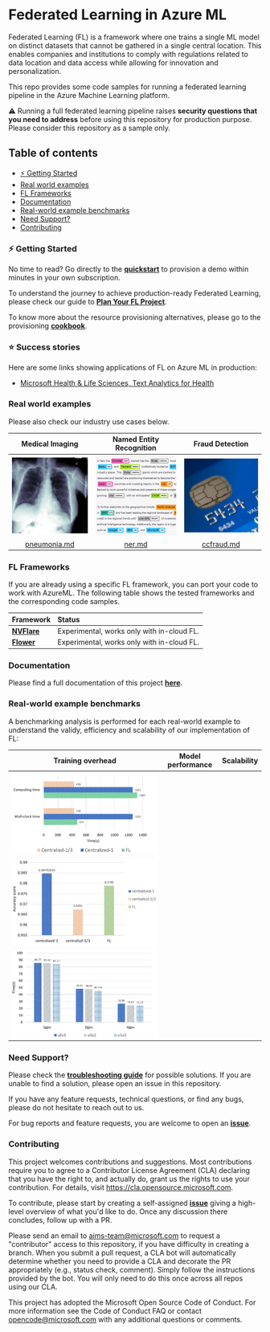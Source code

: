 # Federated Learning in Azure ML

Federated Learning (FL) is a framework where one trains a single ML model on distinct datasets that cannot be gathered in a single central location. This enables companies and institutions to comply with regulations related to data location and data access while allowing for innovation and personalization.

This repo provides some code samples for running a federated learning pipeline in the Azure Machine Learning platform.

:warning: Running a full federated learning pipeline raises **security questions that you need to address** before using this repository for production purpose. Please consider this repository as a sample only.

## Table of contents

- [:zap: Getting Started](#zap-getting-started)
- [Real world examples](#real-world-examples)
- [FL Frameworks](#fl-frameworks)
- [Documentation](#documentation)
- [Real-world example benchmarks](#real-world-example-benchmarks)
- [Need Support?](#need-support)
- [Contributing](#contributing)

### :zap: Getting Started

No time to read? Go directly to the [**quickstart**](./docs/quickstart.md) to provision a demo within minutes in your own subscription.

To understand the journey to achieve production-ready Federated Learning, please check our guide to [**Plan Your FL Project**](./docs/concepts/plan-your-fl-project.md).

To know more about the resource provisioning alternatives, please go to the provisioning [**cookbook**](./docs/provisioning/README.md).

### :star: Success stories

Here are some links showing applications of FL on Azure ML in production:

- [Microsoft Health & Life Sciences, Text Analytics for Health](https://customers.microsoft.com/en-us/story/1587521717158304168-microsoft-partner-professional-services-azure)

### Real world examples

Please also check our industry use cases below.

| Medical Imaging | Named Entity Recognition | Fraud Detection |
| :-: | :-: | :-: |
| [![medical imaging icon](./docs/pics/industry-medical-imaging.png)](./docs/real-world-examples/pneumonia.md) | [![ner icon](./docs/pics/industry-ner.png)](./docs/real-world-examples/ner.md) | [![credit card icon](./docs/pics/industry-fraud-detection.png)](./docs/real-world-examples/ccfraud.md) |
| [pneumonia.md](./docs/real-world-examples/pneumonia.md) | [ner.md](./docs/real-world-examples/ner.md) | [ccfraud.md](./docs/real-world-examples/ccfraud.md) |

### FL Frameworks

If you are already using a specific FL framework, you can port your code to work with AzureML. The following table shows the tested frameworks and the corresponding code samples.

| Framework | Status |
| :-- | :-- |
| [**NVFlare**](./docs/frameworks/nvflare.md) | Experimental, works only with in-cloud FL. |
| [**Flower**](./docs/frameworks/flower.md) | Experimental, works only with in-cloud FL. |

### Documentation

Please find a full documentation of this project [**here**](docs/README.md).

### Real-world example benchmarks

A benchmarking analysis is performed for each real-world example to understand the validy, efficiency and scalability of our implementation of FL:

|  Training overhead  | Model performance  | Scalability |
|:-------------------:|:------------------:|:-----------:|
| [![overhead icon](./docs/pics/pneumonia_time.jpg)](./docs/concepts/benchmarking.md/#21-training-overhead)
| [![performance icon](./docs/pics/pneumonia_acc.jpg)](./docs/concepts/benchmarking.md/#22-model-performance)
| [![scala icon](./docs/pics/pneumonia_ddp.jpg)](./docs/concepts/benchmarking.md/#23-scalability-with-training)


### Need Support?

Please check the [**troubleshooting guide**](./docs/troubleshoot.md) for possible solutions. If you are unable to find a solution, please open an issue in this repository.

If you have any feature requests, technical questions, or find any bugs, please do not hesitate to reach out to us.

For bug reports and feature requests, you are welcome to open an [**issue**](https://github.com/Azure-Samples/azure-ml-federated-learning/issues).

### Contributing

This project welcomes contributions and suggestions. Most contributions require you to agree to a Contributor License Agreement (CLA) declaring that you have the right to, and actually do, grant us the rights to use your contribution. For details, visit <https://cla.opensource.microsoft.com>.

To contribute, please start by creating a self-assigned [**issue**](https://github.com/Azure-Samples/azure-ml-federated-learning/issues/new) giving a high-level overview of what you'd like to do. Once any discussion there concludes, follow up with a PR.

Please send an email to aims-team@microsoft.com to request a "contributor" access to this repository, if you have difficulty in creating a branch. When you submit a pull request, a CLA bot will automatically determine whether you need to provide a CLA and decorate the PR appropriately (e.g., status check, comment). Simply follow the instructions provided by the bot. You will only need to do this once across all repos using our CLA.

This project has adopted the Microsoft Open Source Code of Conduct. For more information see the Code of Conduct FAQ or contact opencode@microsoft.com with any additional questions or comments.
